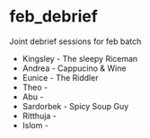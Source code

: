 # feb_debrief
Joint debrief sessions for feb batch

* Kingsley - The sleepy Riceman
* Andrea - Cappucino & Wine
* Eunice - The Riddler
* Theo - 
* Abu - 
* Sardorbek - Spicy Soup Guy
* Ritthuja - 
* Islom - 
